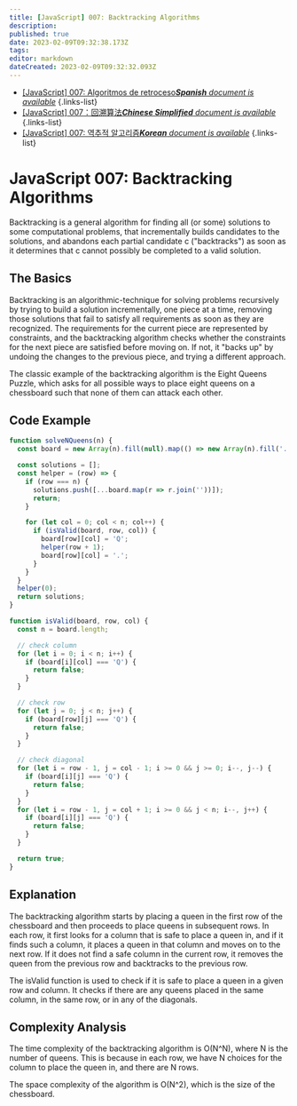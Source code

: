 ```yaml
---
title: [JavaScript] 007: Backtracking Algorithms
description: 
published: true
date: 2023-02-09T09:32:38.173Z
tags: 
editor: markdown
dateCreated: 2023-02-09T09:32:32.093Z
---
```


- [[JavaScript] 007: Algoritmos de retroceso***Spanish** document is available*](/es/Knowledge-base/Algorithm/javascript-007-backtracking-algorithms)
{.links-list}
- [[JavaScript] 007：回溯算法***Chinese Simplified** document is available*](/zh/Knowledge-base/Algorithm/javascript-007-backtracking-algorithms)
{.links-list}
- [[JavaScript] 007: 역추적 알고리즘***Korean** document is available*](/ko/Knowledge-base/Algorithm/javascript-007-backtracking-algorithms)
{.links-list}


# JavaScript 007: Backtracking Algorithms

Backtracking is a general algorithm for finding all (or some) solutions to some computational problems, that incrementally builds candidates to the solutions, and abandons each partial candidate c ("backtracks") as soon as it determines that c cannot possibly be completed to a valid solution.

## The Basics

Backtracking is an algorithmic-technique for solving problems recursively by trying to build a solution incrementally, one piece at a time, removing those solutions that fail to satisfy all requirements as soon as they are recognized. The requirements for the current piece are represented by constraints, and the backtracking algorithm checks whether the constraints for the next piece are satisfied before moving on. If not, it "backs up" by undoing the changes to the previous piece, and trying a different approach.

The classic example of the backtracking algorithm is the Eight Queens Puzzle, which asks for all possible ways to place eight queens on a chessboard such that none of them can attack each other.

## Code Example

```javascript
function solveNQueens(n) {
  const board = new Array(n).fill(null).map(() => new Array(n).fill('.'));

  const solutions = [];
  const helper = (row) => {
    if (row === n) {
      solutions.push([...board.map(r => r.join(''))]);
      return;
    }

    for (let col = 0; col < n; col++) {
      if (isValid(board, row, col)) {
        board[row][col] = 'Q';
        helper(row + 1);
        board[row][col] = '.';
      }
    }
  }
  helper(0);
  return solutions;
}

function isValid(board, row, col) {
  const n = board.length;

  // check column
  for (let i = 0; i < n; i++) {
    if (board[i][col] === 'Q') {
      return false;
    }
  }

  // check row
  for (let j = 0; j < n; j++) {
    if (board[row][j] === 'Q') {
      return false;
    }
  }

  // check diagonal
  for (let i = row - 1, j = col - 1; i >= 0 && j >= 0; i--, j--) {
    if (board[i][j] === 'Q') {
      return false;
    }
  }
  for (let i = row - 1, j = col + 1; i >= 0 && j < n; i--, j++) {
    if (board[i][j] === 'Q') {
      return false;
    }
  }

  return true;
}
```

## Explanation

The backtracking algorithm starts by placing a queen in the first row of the chessboard and then proceeds to place queens in subsequent rows. In each row, it first looks for a column that is safe to place a queen in, and if it finds such a column, it places a queen in that column and moves on to the next row. If it does not find a safe column in the current row, it removes the queen from the previous row and backtracks to the previous row.

The isValid function is used to check if it is safe to place a queen in a given row and column. It checks if there are any queens placed in the same column, in the same row, or in any of the diagonals.

## Complexity Analysis

The time complexity of the backtracking algorithm is O(N^N), where N is the number of queens. This is because in each row, we have N choices for the column to place the queen in, and there are N rows.

The space complexity of the algorithm is O(N^2), which is the size of the chessboard.
